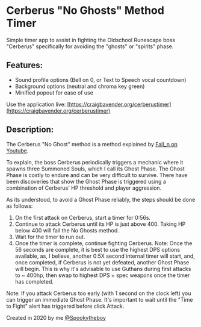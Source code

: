 # Cerberus "No Ghosts" Method Timer
Simple timer app to assist in fighting the Oldschool Runescape boss "Cerberus" specifically for avoiding the "ghosts" or "spirits" phase.

## Features:
- Sound profile options (Bell on 0, or Text to Speech vocal countdown)
- Background options (neutral and chroma key green)
- Minified popout for ease of use

Use the application live: [https://craigbavender.org/cerberustimer](https://craigbavender.org/cerberustimer)

## Description:

The Cerberus "No Ghost" method is a method explained by [Fall_n on Youtube](https://www.youtube.com/watch?v=G-ZBNA6XSxE&lc=z23lvnhwdvfucz3q004t1aokgiqgicf0frlykmrvzywprk0h00410).

To explain, the boss Cerberus periodically triggers a mechanic where it spawns three Summoned Souls, which I call its Ghost Phase. The Ghost Phase is costly to endure and can be very difficult to survive. There have been discoveries that show the Ghost Phase is triggered using a combination of Cerberus' HP threshold and player aggression.

As its understood, to avoid a Ghost Phase reliably, the steps should be done as follows:

1. On the first attack on Cerberus, start a timer for 0:56s.
2. Continue to attack Cerberus until its HP is just above 400. Taking HP below 400 will fail the No Ghosts method.
3. Wait for the timer to run out.
4. Once the timer is complete, continue fighting Cerberus.
Note: Once the 56 seconds are complete, it is best to use the highest DPS options available, as, I believe, another 0:5X second internal timer will start, and, once completed, if Cerberus is not yet defeated, another Ghost Phase will begin. This is why it's advisable to use Guthans during first attacks to ~ 400hp, then swap to highest DPS + spec weapons once the timer has completed.

Note: If you attack Cerberus too early (with 1 second on the clock left) you can trigger an immediate Ghost Phase. It's important to wait until the "Time to Fight" alert has triggered before click Attack.

Created in 2020 by me [@Spookytheboy](https://craigbavender.org)
